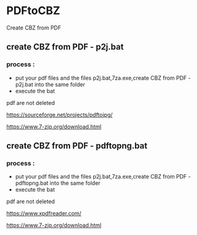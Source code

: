 # PDFtoCBZ
Create CBZ from PDF

## create CBZ from PDF - p2j.bat
### process :
 - put your pdf files and the files p2j.bat,7za.exe,create CBZ from PDF - p2j.bat into the same folder
 - execute the bat

pdf are not deleted

https://sourceforge.net/projects/pdftojpg/

https://www.7-zip.org/download.html

## create CBZ from PDF - pdftopng.bat
### process :
 - put your pdf files and the files p2j.bat,7za.exe,create CBZ from PDF - pdftopng.bat into the same folder
 - execute the bat

pdf are not deleted

https://www.xpdfreader.com/

https://www.7-zip.org/download.html
